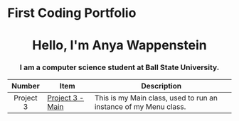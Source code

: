 # First Coding Portfolio
<h1 align="center"> Hello, I'm Anya Wappenstein</h1>
<h3 align="center"> I am a computer science student at Ball State University.</h3>

|Number|Item|Description|
|:----:| ---| ----------|
| Project 3| [Project 3 - Main](https://github.com/AnyaWapp/CS121Portfolio/blob/f99a6aef2bbb5bc085e4c2b66017fdbceeca8dc6/src/Main.java)|This is my Main class, used to run an instance of my Menu class.|
